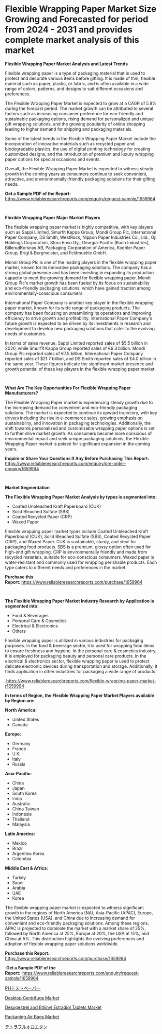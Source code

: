 <p><h1>Flexible Wrapping Paper Market Size Growing and Forecasted for period from 2024 - 2031 and provides complete market analysis of this market</h1></p><p><strong>Flexible Wrapping Paper Market Analysis and Latest Trends</strong></p>
<p><p>Flexible wrapping paper is a type of packaging material that is used to protect and decorate various items before gifting. It is made of thin, flexible material such as paper, plastic, or fabric, and is often available in a wide range of colors, patterns, and designs to suit different occasions and preferences.</p><p>The Flexible Wrapping Paper Market is expected to grow at a CAGR of 5.8% during the forecast period. The market growth can be attributed to several factors such as increasing consumer preference for eco-friendly and sustainable packaging options, rising demand for personalized and unique gift wrapping solutions, and the growing popularity of online shopping leading to higher demand for shipping and packaging materials.</p><p>Some of the latest trends in the Flexible Wrapping Paper Market include the incorporation of innovative materials such as recycled paper and biodegradable plastics, the use of digital printing technology for creating customized designs, and the introduction of premium and luxury wrapping paper options for special occasions and events.</p><p>Overall, the Flexible Wrapping Paper Market is expected to witness steady growth in the coming years as consumers continue to seek convenient, attractive, and environmentally-friendly packaging solutions for their gifting needs.</p></p>
<p><strong>Get a Sample PDF of the Report:&nbsp;</strong> <a href="https://www.reliableresearchreports.com/enquiry/request-sample/1659964">https://www.reliableresearchreports.com/enquiry/request-sample/1659964</a></p>
<p>&nbsp;</p>
<p><strong>Flexible Wrapping Paper Major Market Players</strong></p>
<p><p>The flexible wrapping paper market is highly competitive, with key players such as Sappi Limited, Smurfit Kappa Group, Mondi Group Plc, International Paper Company, DS Smith, WestRock, Nippon Paper Industries Co., Ltd., Oji Holdings Corporation, Stora Enso Oyj, Georgia-Pacific (Koch Industries), BillerudKorsnas AB, Packaging Corporation of America, Koehler Paper Group, Brigl & Bergmeister, and Feldmuehle GmbH.</p><p>Mondi Group Plc is one of the leading players in the flexible wrapping paper market, known for its innovative packaging solutions. The company has a strong global presence and has been investing in expanding its production capacity to meet the growing demand for flexible wrapping paper. Mondi Group Plc's market growth has been fueled by its focus on sustainability and eco-friendly packaging solutions, which have gained traction among environmentally-conscious consumers.</p><p>International Paper Company is another key player in the flexible wrapping paper market, known for its wide range of packaging products. The company has been focusing on streamlining its operations and improving efficiency to drive growth and profitability. International Paper Company's future growth is expected to be driven by its investments in research and development to develop new packaging solutions that cater to the evolving needs of customers.</p><p>In terms of sales revenue, Sappi Limited reported sales of $5.5 billion in 2020, while Smurfit Kappa Group reported sales of €9.3 billion. Mondi Group Plc reported sales of €7.5 billion, International Paper Company reported sales of $21.7 billion, and DS Smith reported sales of £4.0 billion in the same year. These figures indicate the significant market presence and growth potential of these key players in the flexible wrapping paper market.</p></p>
<p>&nbsp;</p>
<p><strong>What Are The Key Opportunities For Flexible Wrapping Paper Manufacturers?</strong></p>
<p><p>The Flexible Wrapping Paper market is experiencing steady growth due to the increasing demand for convenient and eco-friendly packaging solutions. The market is expected to continue its upward trajectory, with key drivers including the rise in e-commerce sales, growing emphasis on sustainability, and innovation in packaging technologies. Additionally, the shift towards personalized and customizable wrapping paper options is set to further drive market growth. As consumers become more conscious of environmental impact and seek unique packaging solutions, the Flexible Wrapping Paper market is poised for significant expansion in the coming years.</p></p>
<p><strong>Inquire or Share Your Questions If Any Before Purchasing This Report:</strong> <a href="https://www.reliableresearchreports.com/enquiry/pre-order-enquiry/1659964">https://www.reliableresearchreports.com/enquiry/pre-order-enquiry/1659964</a></p>
<p>&nbsp;</p>
<p><strong>Market Segmentation</strong></p>
<p><strong>The Flexible Wrapping Paper Market Analysis by types is segmented into:</strong></p>
<p><ul><li>Coated Unbleached Kraft Paperboard (CUK)</li><li>Solid Bleached Sulfate (SBS)</li><li>Coated Recycled Paper (CRP)</li><li>Waxed Paper</li></ul></p>
<p><p>Flexible wrapping paper market types include Coated Unbleached Kraft Paperboard (CUK), Solid Bleached Sulfate (SBS), Coated Recycled Paper (CRP), and Waxed Paper. CUK is sustainable, sturdy, and ideal for packaging food products. SBS is a premium, glossy option often used for high-end gift wrapping. CRP is environmentally friendly and made from recycled materials, suitable for eco-conscious consumers. Waxed paper is water-resistant and commonly used for wrapping perishable products. Each type caters to different needs and preferences in the market.</p></p>
<p><strong>Purchase this Report:&nbsp;</strong><a href="https://www.reliableresearchreports.com/purchase/1659964">https://www.reliableresearchreports.com/purchase/1659964</a></p>
<p>&nbsp;</p>
<p><strong>The Flexible Wrapping Paper Market Industry Research by Application is segmented into:</strong></p>
<p><ul><li>Food & Beverages</li><li>Personal Care & Cosmetics</li><li>Electrical & Electronics</li><li>Others</li></ul></p>
<p><p>Flexible wrapping paper is utilized in various industries for packaging purposes. In the food & beverage sector, it is used for wrapping food items to ensure freshness and hygiene. In the personal care & cosmetics industry, it is employed for packaging beauty and personal care products. In the electrical & electronics sector, flexible wrapping paper is used to protect delicate electronic devices during transportation and storage. Additionally, it finds application in other industries for packaging a wide range of products.</p></p>
<p><a href="https://www.reliableresearchreports.com/flexible-wrapping-paper-market-r1659964">&nbsp;https://www.reliableresearchreports.com/flexible-wrapping-paper-market-r1659964</a></p>
<p><strong>In terms of Region, the Flexible Wrapping Paper Market Players available by Region are:</strong></p>
<p>
    <p> <strong> North America: </strong>
        <ul>
            <li>United States</li>
            <li>Canada</li>
        </ul>
        </p> 
    <p> <strong> Europe: </strong>
        <ul>
            <li>Germany</li>
            <li>France</li>
            <li>U.K.</li>
            <li>Italy</li>
            <li>Russia</li>
        </ul>
        </p> 
    <p> <strong> Asia-Pacific: </strong>
        <ul>
            <li>China</li>
            <li>Japan</li>
            <li>South Korea</li>
            <li>India</li>
            <li>Australia</li>
            <li>China Taiwan</li>
            <li>Indonesia</li>
            <li>Thailand</li>
            <li>Malaysia</li>
        </ul>
        </p> 
    <p> <strong> Latin America: </strong>
        <ul>
            <li>Mexico</li>
            <li>Brazil</li>
            <li>Argentina Korea</li>
            <li>Colombia</li>
        </ul>
        </p> 
    <p> <strong> Middle East & Africa: </strong>
        <ul>
            <li>Turkey</li>
            <li>Saudi</li>
            <li>Arabia</li>
            <li>UAE</li>
            <li>Korea</li>
        </ul>
    </p>
    </p>
<p><p>The flexible wrapping paper market is expected to witness significant growth in the regions of North America (NA), Asia-Pacific (APAC), Europe, the United States (USA), and China due to increasing demand for convenient and eco-friendly packaging solutions. Among these regions, APAC is projected to dominate the market with a market share of 35%, followed by North America at 25%, Europe at 20%, the USA at 15%, and China at 5%. This distribution highlights the evolving preferences and adoption of flexible wrapping paper solutions worldwide.</p></p>
<p><strong>Purchase this Report: </strong><a href="https://www.reliableresearchreports.com/purchase/1659964">https://www.reliableresearchreports.com/purchase/1659964</a></p>
<p>&nbsp;<strong>Get a Sample PDF of the Report:&nbsp;&nbsp;</strong><a href="https://www.reliableresearchreports.com/enquiry/request-sample/1659964">https://www.reliableresearchreports.com/enquiry/request-sample/1659964</a></p>
<p><strong></strong></p>
<p><p><a href="https://github.com/EstaSprer20231/Market-Research-Report-List-1/blob/main/910127657707.md">PHテストペーパー</a></p><p><a href="https://www.linkedin.com/pulse/desktop-centrifuge-market-competitive-analysis-trends-forecast-h2jee">Desktop Centrifuge Market</a></p><p><a href="https://www.linkedin.com/pulse/desogestrel-ethinyl-estradiol-tabletsnbspmarket-focuses-market-b4u7c">Desogestrel and Ethinyl Estradiol Tablets Market</a></p><p><a href="https://github.com/brentleyjimmiealvaradoz4l1rea/Market-Research-Report-List-2/blob/main/packaging-air-bags-market.md">Packaging Air Bags Market</a></p><p><a href="https://github.com/klon646/Market-Research-Report-List-1/blob/main/138105757708.md">テトラフルオロエタン</a></p></p>